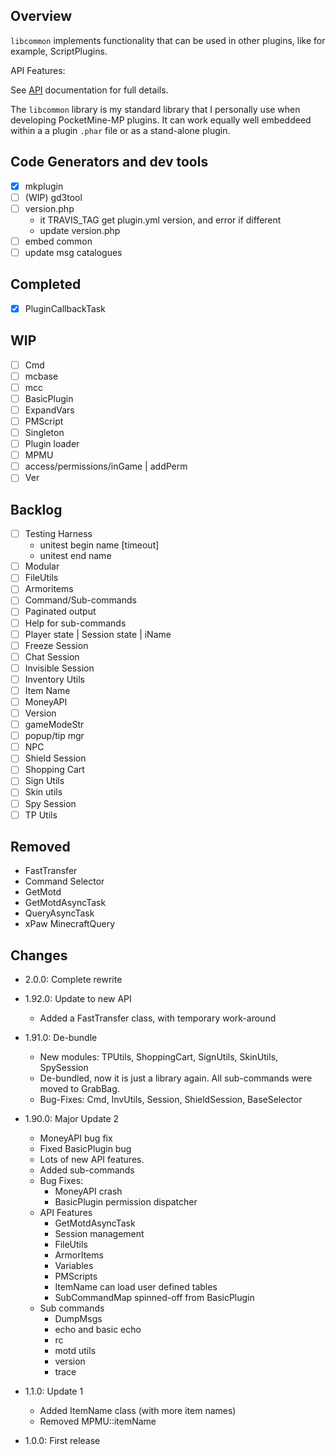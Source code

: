 <!-- template: startup.md -->
<!-- end-include -->
<!-- template: header.md -->
<!-- end-include -->
<!-- meta: API = http://muirfield.github.io/libcommon/apidocs/index.html -->
<!-- php:$copyright="2016"; -->
## Overview

`libcommon` implements functionality that can be used in other plugins,
like for example, ScriptPlugins.

API Features:

<!-- snippet: api-features -->
<!-- end-include -->

See [API](https://muirfield.github.io/libcommon/apidocs/index.html)
documentation for full details.

The `libcommon` library is my standard library that I personally use when
developing PocketMine-MP plugins.  It can work equally well embeddeed within a
a plugin `.phar` file or as a stand-alone plugin.

## Code Generators and dev tools

- [x] mkplugin
- [ ] (WIP) gd3tool
- [ ] version.php
  - it TRAVIS_TAG get plugin.yml version, and error if different
  - update version.php
- [ ] embed common
- [ ] update msg catalogues

## Completed

- [x] PluginCallbackTask

## WIP

- [ ] Cmd
- [ ] mcbase
- [ ] mcc
- [ ] BasicPlugin
- [ ] ExpandVars
- [ ] PMScript
- [ ] Singleton
- [ ] Plugin loader
- [ ] MPMU
- [ ] access/permissions/inGame | addPerm
- [ ] Ver

## Backlog

- [ ] Testing Harness
  - unitest begin name [timeout]
  - unitest end name
- [ ] Modular
- [ ] FileUtils
- [ ] Armoritems
- [ ] Command/Sub-commands
- [ ] Paginated output
- [ ] Help for sub-commands
- [ ] Player state | Session state | iName
- [ ] Freeze Session
- [ ] Chat Session
- [ ] Invisible Session
- [ ] Inventory Utils
- [ ] Item Name
- [ ] MoneyAPI
- [ ] Version
- [ ] gameModeStr
- [ ] popup/tip mgr
- [ ] NPC
- [ ] Shield Session
- [ ] Shopping Cart
- [ ] Sign Utils
- [ ] Skin utils
- [ ] Spy Session
- [ ] TP Utils

## Removed

- FastTransfer
- Command Selector
- GetMotd
- GetMotdAsyncTask
- QueryAsyncTask
- xPaw MinecraftQuery


## Changes

- 2.0.0: Complete rewrite

- 1.92.0: Update to new API
  * Added a FastTransfer class, with temporary work-around
- 1.91.0: De-bundle
  * New modules: TPUtils, ShoppingCart, SignUtils, SkinUtils, SpySession
  * De-bundled, now it is just a library again.  All sub-commands were moved
    to GrabBag.
  * Bug-Fixes: Cmd, InvUtils, Session, ShieldSession, BaseSelector
- 1.90.0: Major Update 2
  * MoneyAPI bug fix
  * Fixed BasicPlugin bug
  * Lots of new API features.
  * Added sub-commands
  * Bug Fixes:
    * MoneyAPI crash
    * BasicPlugin permission dispatcher
  * API Features
    * GetMotdAsyncTask
    * Session management
    * FileUtils
    * ArmorItems
    * Variables
    * PMScripts
    * ItemName can load user defined tables
    * SubCommandMap spinned-off from BasicPlugin
  * Sub commands
    * DumpMsgs
    * echo and basic echo
    * rc
    * motd utils
    * version
    * trace
- 1.1.0: Update 1
  * Added ItemName class (with more item names)
  * Removed MPMU::itemName
- 1.0.0: First release

<!-- template: license/gpl2.md -->
<!-- end-include -->
